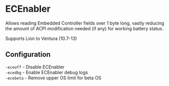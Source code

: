 # ECEnabler

Allows reading Embedded Controller fields over 1 byte long, vastly reducing the amount of ACPI modification needed (if any) for working battery status.

Supports Lion to Ventura (10.7-13)

## Configuration

`-eceoff` - Disable ECEnabler  
`-ecedbg` - Enable ECEnabler debug logs  
`-ecebeta` - Remove upper OS limit for beta OS  
